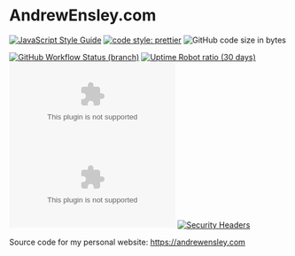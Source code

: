 # AndrewEnsley.com

[![JavaScript Style Guide](https://img.shields.io/badge/code_style-standard-brightgreen.svg?style=flat-square)](https://standardjs.com)
[![code style: prettier](https://img.shields.io/badge/code_style-prettier-ff69b4.svg?style=flat-square)](https://prettier.io)
![GitHub code size in bytes](https://img.shields.io/github/languages/code-size/aensley/andrewensley-com?style=flat-square)

[![GitHub Workflow Status (branch)](https://img.shields.io/github/workflow/status/aensley/andrewensley-com/ci/main?style=flat-square)](https://github.com/aensley/andrewensley-com/actions/workflows/ci.yml?query=branch%3Amain)
[![Uptime Robot ratio (30 days)](https://img.shields.io/uptimerobot/ratio/m791390261-544e27ab3c52bd57bb5cfd52?style=flat-square)](https://stats.uptimerobot.com/PpPKzc0G3k)
[![Chromium HSTS preload](https://img.shields.io/hsts/preload/andrewensley.com?style=flat-square)](https://hstspreload.org/?domain=andrewensley.com)
[![Mozilla HTTP Observatory Grade](https://img.shields.io/mozilla-observatory/grade-score/andrewensley.com?publish&style=flat-square)](https://observatory.mozilla.org/analyze/andrewensley.com)
[![Security Headers](https://img.shields.io/security-headers?style=flat-square&url=https%3A%2F%2Fandrewensley.com)](https://securityheaders.com/?q=andrewensley.com&followRedirects=on)

Source code for my personal website: https://andrewensley.com
